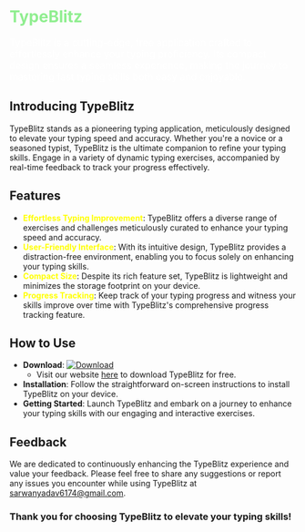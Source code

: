 # <span style="color:lightgreen">TypeBlitz</span>

<span style="font-size:larger; color:white;">TypeBlitz is a cutting-edge, free application crafted to effortlessly enhance your typing proficiency. Its compact design ensures a seamless experience, making the journey to mastering fast typing skills both easy and enjoyable.</span>

## Introducing TypeBlitz

TypeBlitz stands as a pioneering typing application, meticulously designed to elevate your typing speed and accuracy. Whether you're a novice or a seasoned typist, TypeBlitz is the ultimate companion to refine your typing skills. Engage in a variety of dynamic typing exercises, accompanied by real-time feedback to track your progress effectively.

## Features

- <span style="color:yellow">**Effortless Typing Improvement**</span>: TypeBlitz offers a diverse range of exercises and challenges meticulously curated to enhance your typing speed and accuracy.
- <span style="color:yellow">**User-Friendly Interface**</span>: With its intuitive design, TypeBlitz provides a distraction-free environment, enabling you to focus solely on enhancing your typing skills.
- <span style="color:yellow">**Compact Size**</span>: Despite its rich feature set, TypeBlitz is lightweight and minimizes the storage footprint on your device.
- <span style="color:yellow">**Progress Tracking**</span>: Keep track of your typing progress and witness your skills improve over time with TypeBlitz's comprehensive progress tracking feature.

## How to Use

- **Download**: [![Download](https://img.shields.io/badge/Download-TypeBlitz-blue)](https://typeblitz.tech/)
  - Visit our website [here](https://typeblitz.tech/) to download TypeBlitz for free.
- **Installation**: Follow the straightforward on-screen instructions to install TypeBlitz on your device.
- **Getting Started**: Launch TypeBlitz and embark on a journey to enhance your typing skills with our engaging and interactive exercises.

## Feedback

We are dedicated to continuously enhancing the TypeBlitz experience and value your feedback. Please feel free to share any suggestions or report any issues you encounter while using TypeBlitz at [sarwanyadav6174@gmail.com](mailto:ellowdigitials@gmail.com).

### Thank you for choosing TypeBlitz to elevate your typing skills!
